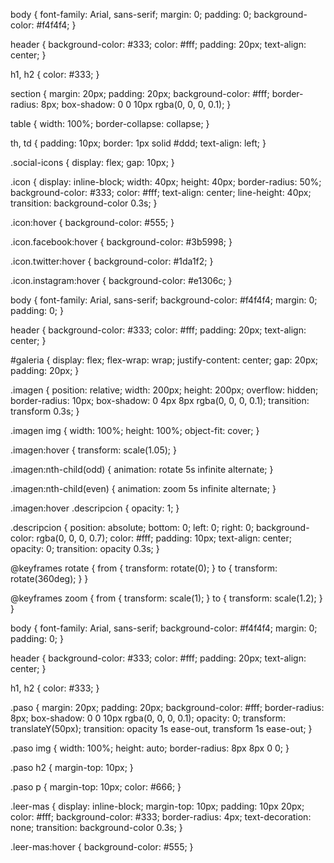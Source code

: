 body {
    font-family: Arial, sans-serif;
    margin: 0;
    padding: 0;
    background-color: #f4f4f4;
}

header {
    background-color: #333;
    color: #fff;
    padding: 20px;
    text-align: center;
}

h1, h2 {
    color: #333;
}

section {
    margin: 20px;
    padding: 20px;
    background-color: #fff;
    border-radius: 8px;
    box-shadow: 0 0 10px rgba(0, 0, 0, 0.1);
}

table {
    width: 100%;
    border-collapse: collapse;
}

th, td {
    padding: 10px;
    border: 1px solid #ddd;
    text-align: left;
}

.social-icons {
    display: flex;
    gap: 10px;
}

.icon {
    display: inline-block;
    width: 40px;
    height: 40px;
    border-radius: 50%;
    background-color: #333;
    color: #fff;
    text-align: center;
    line-height: 40px;
    transition: background-color 0.3s;
}

.icon:hover {
    background-color: #555;
}

.icon.facebook:hover {
    background-color: #3b5998;
}

.icon.twitter:hover {
    background-color: #1da1f2;
}

.icon.instagram:hover {
    background-color: #e1306c;
}

body {
    font-family: Arial, sans-serif;
    background-color: #f4f4f4;
    margin: 0;
    padding: 0;
}

header {
    background-color: #333;
    color: #fff;
    padding: 20px;
    text-align: center;
}

#galeria {
    display: flex;
    flex-wrap: wrap;
    justify-content: center;
    gap: 20px;
    padding: 20px;
}

.imagen {
    position: relative;
    width: 200px;
    height: 200px;
    overflow: hidden;
    border-radius: 10px;
    box-shadow: 0 4px 8px rgba(0, 0, 0, 0.1);
    transition: transform 0.3s;
}

.imagen img {
    width: 100%;
    height: 100%;
    object-fit: cover;
}

.imagen:hover {
    transform: scale(1.05);
}

.imagen:nth-child(odd) {
    animation: rotate 5s infinite alternate;
}

.imagen:nth-child(even) {
    animation: zoom 5s infinite alternate;
}

.imagen:hover .descripcion {
    opacity: 1;
}

.descripcion {
    position: absolute;
    bottom: 0;
    left: 0;
    right: 0;
    background-color: rgba(0, 0, 0, 0.7);
    color: #fff;
    padding: 10px;
    text-align: center;
    opacity: 0;
    transition: opacity 0.3s;
}

@keyframes rotate {
    from { transform: rotate(0); }
    to { transform: rotate(360deg); }
}

@keyframes zoom {
    from { transform: scale(1); }
    to { transform: scale(1.2); }
}

body {
    font-family: Arial, sans-serif;
    background-color: #f4f4f4;
    margin: 0;
    padding: 0;
}

header {
    background-color: #333;
    color: #fff;
    padding: 20px;
    text-align: center;
}

h1, h2 {
    color: #333;
}

.paso {
    margin: 20px;
    padding: 20px;
    background-color: #fff;
    border-radius: 8px;
    box-shadow: 0 0 10px rgba(0, 0, 0, 0.1);
    opacity: 0;
    transform: translateY(50px);
    transition: opacity 1s ease-out, transform 1s ease-out;
}

.paso img {
    width: 100%;
    height: auto;
    border-radius: 8px 8px 0 0;
}

.paso h2 {
    margin-top: 10px;
}

.paso p {
    margin-top: 10px;
    color: #666;
}

.leer-mas {
    display: inline-block;
    margin-top: 10px;
    padding: 10px 20px;
    color: #fff;
    background-color: #333;
    border-radius: 4px;
    text-decoration: none;
    transition: background-color 0.3s;
}

.leer-mas:hover {
    background-color: #555;
}
